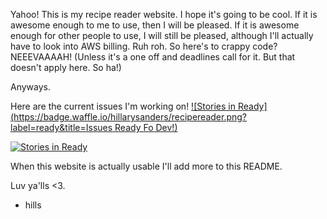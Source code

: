 Yahoo!
This is my recipe reader website. I hope it's going to be cool. If it is awesome enough to me to use, then I will be pleased. If it is awesome enough for other people to use, I will still be pleased, although I'll actually have to look into AWS billing. Ruh roh. So here's to crappy code? NEEEVAAAAH! (Unless it's a one off and deadlines call for it. But that doesn't apply here. So ha!)

Anyways.

Here are the current issues I'm working on! [![Stories in Ready](https://badge.waffle.io/hillarysanders/recipereader.png?label=ready&title=Issues Ready Fo Dev!)](http://waffle.io/hillarysanders/recipereader)

[![Stories in Ready](https://badge.waffle.io/hillarysanders/recipereader.png?label=ready&title=Ready)](http://waffle.io/hillarysanders/recipereader)

When this website is actually usable I'll add more to this README. 

Luv ya'lls <3.

- hills